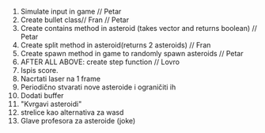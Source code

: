 1. Simulate input in game // Petar
2. Create bullet class// Fran // Petar
3. Create contains method in asteroid (takes vector and returns boolean) // Petar
4. Create split method in asteroid(returns 2 asteroids) // Fran
5. Create spawn method in game to randomly spawn asteroids // Petar
6. AFTER ALL ABOVE: create step function // Lovro
7. Ispis score.
8. Nacrtati laser na 1 frame
9. Periodično stvarati nove asteroide i ograničiti ih
10. Dodati buffer
11. "Kvrgavi asteroidi"
12. strelice kao alternativa za wasd
13. Glave profesora za asteroide (joke)
